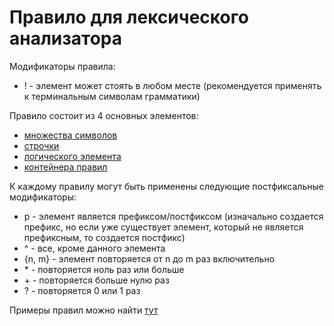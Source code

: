 # Правило для лексического анализатора

Модификаторы правила:
- ! - элемент может стоять в любом месте (рекомендуется применять к терминальным символам грамматики)

Правило состоит из 4 основных элементов:
- [множества символов](union.md)
- [строчки](sequence.md)
- [логического элемента](logical.md)
- [контейнера правил](crate.md)

К каждому правилу могут быть применены следующие постфиксальные модификаторы:
- p - элемент является префиксом/постфиксом (изначально создается префикс, но если уже существует элемент, который не является префиксным, то создается постфикс)
- ^ - все, кроме данного элемента
- {n, m} - элемент повторяется от n до m раз включительно
- \* - повторяется ноль раз или больше
- \+ - повторяется больше нулю раз
- \? - повторяется 0 или 1 раз

Примеры правил можно найти [тут](examples.md)